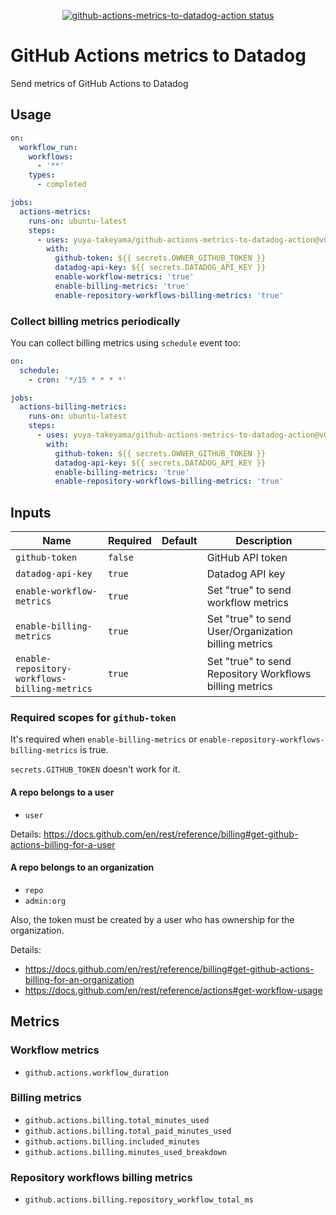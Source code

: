 <p align="center">
  <a href="https://github.com/yuya-takeyama/github-actions-metrics-to-datadog-action"><img alt="github-actions-metrics-to-datadog-action status" src="https://github.com/yuya-takeyama/github-actions-metrics-to-datadog-action/workflows/build-test/badge.svg"></a>
</p>

# GitHub Actions metrics to Datadog

Send metrics of GitHub Actions to Datadog

## Usage

```yaml
on:
  workflow_run:
    workflows:
      - '**'
    types:
      - completed

jobs:
  actions-metrics:
    runs-on: ubuntu-latest
    steps:
      - uses: yuya-takeyama/github-actions-metrics-to-datadog-action@v0.3.0
        with:
          github-token: ${{ secrets.OWNER_GITHUB_TOKEN }}
          datadog-api-key: ${{ secrets.DATADOG_API_KEY }}
          enable-workflow-metrics: 'true'
          enable-billing-metrics: 'true'
          enable-repository-workflows-billing-metrics: 'true'
```

### Collect billing metrics periodically

You can collect billing metrics using `schedule` event too:

```yaml
on:
  schedule:
    - cron: '*/15 * * * *'

jobs:
  actions-billing-metrics:
    runs-on: ubuntu-latest
    steps:
      - uses: yuya-takeyama/github-actions-metrics-to-datadog-action@v0.3.0
        with:
          github-token: ${{ secrets.OWNER_GITHUB_TOKEN }}
          datadog-api-key: ${{ secrets.DATADOG_API_KEY }}
          enable-billing-metrics: 'true'
          enable-repository-workflows-billing-metrics: 'true'
```

## Inputs

| Name                                          | Required | Default | Description                                             |
|-----------------------------------------------|----------|---------|---------------------------------------------------------|
| `github-token`                                | `false`  |         | GitHub API token                                        |
| `datadog-api-key`                             | `true`   |         | Datadog API key                                         |
| `enable-workflow-metrics`                     | `true`   |         | Set "true" to send workflow metrics                     |
| `enable-billing-metrics`                      | `true`   |         | Set "true" to send User/Organization billing metrics    |
| `enable-repository-workflows-billing-metrics` | `true`   |         | Set "true" to send Repository Workflows billing metrics |

### Required scopes for `github-token`

It's required when `enable-billing-metrics` or `enable-repository-workflows-billing-metrics` is true.

`secrets.GITHUB_TOKEN` doesn't work for it.

#### A repo belongs to a user

* `user`

Details: https://docs.github.com/en/rest/reference/billing#get-github-actions-billing-for-a-user

#### A repo belongs to an organization

* `repo`
* `admin:org`

Also, the token must be created by a user who has ownership for the organization.

Details:

* https://docs.github.com/en/rest/reference/billing#get-github-actions-billing-for-an-organization
* https://docs.github.com/en/rest/reference/actions#get-workflow-usage

## Metrics

### Workflow metrics

* `github.actions.workflow_duration`

### Billing metrics

* `github.actions.billing.total_minutes_used`
* `github.actions.billing.total_paid_minutes_used`
* `github.actions.billing.included_minutes`
* `github.actions.billing.minutes_used_breakdown`

### Repository workflows billing metrics

* `github.actions.billing.repository_workflow_total_ms`
